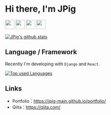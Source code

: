 # Hi there, I'm JPig

<img src="https://img.shields.io/badge/　Age　-　18　-red.svg" height="30px" /> <img src="https://img.shields.io/badge/　School　-　NIT,Nagano College　-green.svg" height="30px" /> <img src="https://img.shields.io/badge/　Department　-　18J　-blue.svg" height="30px" /> <img src="https://img.shields.io/badge/When Started Programming in Earnest-July 2020-yellow.svg" height="30px" /> 

[![JPig's github stats](https://github-readme-stats.vercel.app/api?username=JPig-Main&count_private=true&show_icons=true&theme=tokyonight)](https://github.com/JPig-Main/)

## Language / Framework

Recently I'm developing with `Django` and `React`.

[![Top used Languages](https://github-readme-stats.vercel.app/api/top-langs/?username=JPig-Main&layout=compact&theme=tokyonight)](https://github.com/JPig-Main/)

## Links

- Portfolio：https://jpig-main.github.io/portfolio/
- Qiita：https://qiita.com/
